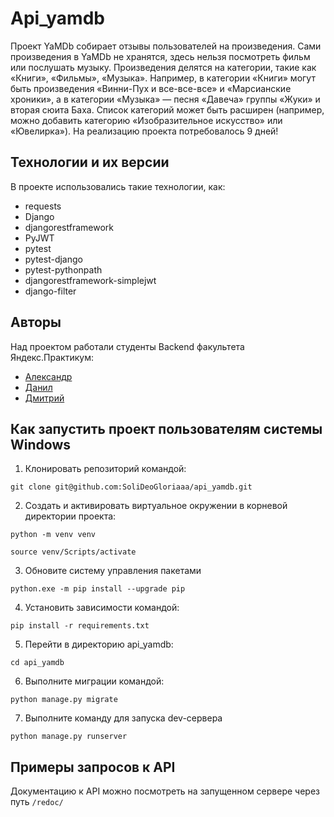 # Api_yamdb

Проект YaMDb собирает отзывы пользователей на произведения. Сами произведения в YaMDb не хранятся, здесь нельзя посмотреть фильм или послушать музыку.
Произведения делятся на категории, такие как «Книги», «Фильмы», «Музыка». Например, в категории «Книги» могут быть произведения «Винни-Пух и все-все-все» и «Марсианские хроники», а в категории «Музыка» — песня «Давеча» группы «Жуки» и вторая сюита Баха. Список категорий может быть расширен (например, можно добавить категорию «Изобразительное искусство» или «Ювелирка»). На реализацию проекта потребовалось 9 дней!


## Технологии и их версии
В проекте использовались такие технологии, как:
- requests
- Django
- djangorestframework
- PyJWT
- pytest
- pytest-django
- pytest-pythonpath
- djangorestframework-simplejwt
- django-filter


## Авторы
Над проектом работали студенты Backend факультета Яндекс.Практикум:
+ [Александр](https://github.com/SoliDeoGloriaaa)
+ [Данил](https://github.com/qdi2k)
+ [Дмитрий](https://github.com/FdoCorp)


## Как запустить проект пользователям системы Windows
1. Клонировать репозиторий командой:
```
git clone git@github.com:SoliDeoGloriaaa/api_yamdb.git
```

2. Создать и активировать виртуальное окружении в корневой директории проекта:
```
python -m venv venv
```

```
source venv/Scripts/activate
``` 

3. Обновите систему управления пакетами
```
python.exe -m pip install --upgrade pip
```

4. Установить зависимости командой:
```
pip install -r requirements.txt
```

5. Перейти в директорию api_yamdb:
```
cd api_yamdb
```

6. Выполните миграции командой:

```
python manage.py migrate
```

7. Выполните команду для запуска dev-сервера
```
python manage.py runserver
```


## Примеры запросов к API

Документацию к API можно посмотреть на запущенном сервере через путь `/redoc/`
